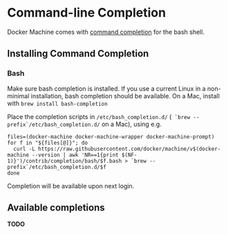<!--[metadata]>
+++
title = "Command-line Completion"
description = "Install Machine command-line completion"
keywords = ["machine, docker, orchestration, cli,  reference"]
[menu.main]
parent="smn_workw_machine"
weight=10
+++
<![end-metadata]-->

# Command-line Completion

Docker Machine comes with [command completion](http://en.wikipedia.org/wiki/Command-line_completion)
for the bash shell.

## Installing Command Completion

### Bash

Make sure bash completion is installed. If you use a current Linux in a non-minimal installation, bash completion should be available.
On a Mac, install with `brew install bash-completion`

Place the completion scripts in `/etc/bash_completion.d/` (`` `brew --prefix`/etc/bash_completion.d/`` on a Mac), using e.g.

    files=(docker-machine docker-machine-wrapper docker-machine-prompt)
    for f in "${files[@]}"; do
      curl -L https://raw.githubusercontent.com/docker/machine/v$(docker-machine --version | awk 'NR==1{print $(NF-1)}')/contrib/completion/bash/$f.bash > `brew --prefix`/etc/bash_completion.d/$f
    done

Completion will be available upon next login.

<!--
### Zsh

**Note: there does not seem to be any Zsh completion file yet, but when there is, documentation could look like this.**

Place the completion scripts in your `/path/to/zsh/completion`, using e.g. `~/.zsh/completion/`

    mkdir -p ~/.zsh/completion
    files=(docker-machine docker-machine-wrapper docker-machine-prompt)
    for f in "${files[@]}"; do
      curl -L https://raw.githubusercontent.com/docker/machine/v$(docker-machine --version | awk 'NR==1{print $(NF-1)}')/contrib/completion/zsh/$f > ~/.zsh/completion/_$f
    done

Include the directory in your `$fpath`, e.g. by adding in `~/.zshrc`

    fpath=(~/.zsh/completion $fpath)

Make sure `compinit` is loaded or do it by adding in `~/.zshrc`

    autoload -Uz compinit && compinit -i

Then reload your shell

    exec $SHELL -l

-->

## Available completions

**TODO**
